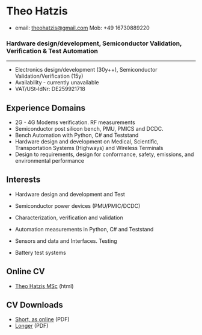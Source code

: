 # Theo Hatzis 

* email: theohatzis@gmail.com		Mob: +49 16730889220  

### Hardware design/development, Semiconductor Validation, Verification & Test Automation 
----------------------------------------
* Electronics design/development (30y++), Semiconductor Validation/Verification (15y)
* Availability - currently unavailable 
* VAT/USt-IdNr: DE259921718

## Experience Domains
* 2G - 4G Modems verification. RF measurements 
* Semiconductor post silicon bench, PMU, PMICS and DCDC. 
* Bench Automation with Python, C# and Teststand 
* Hardware design and development on Medical, Scientific, Transportation Systems (Highways) and Wireless Terminals
* Design to requirements, design for conformance, safety, emissions, and environmental performance 

## Interests

* Hardware design and development and Test

* Semiconductor power devices (PMU/PMIC/DCDC) 
* Characterization, verification and validation
* Automation measurements in Python, C# and Teststand
* Sensors and data and Interfaces. Testing  
* Battery test systems 


## Online  CV  

* [Theo Hatzis MSc](docs/Theo_Hatzis_3b.html) (html)

## CV Downloads

* [Short, as online](docs\Theo_Hatzis_3b.pdf) (PDF) 
* [Longer](docs\Theo_Hatzis_2.pdf) (PDF) 

